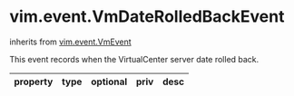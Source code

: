 vim.event.VmDateRolledBackEvent
===============================
inherits from [vim.event.VmEvent](docs/vim.event.VmEvent.md)


This event records when the VirtualCenter server date rolled back.

| property | type | optional | priv | desc |
|:---------|:-----|:---------|:-----|:-----|


